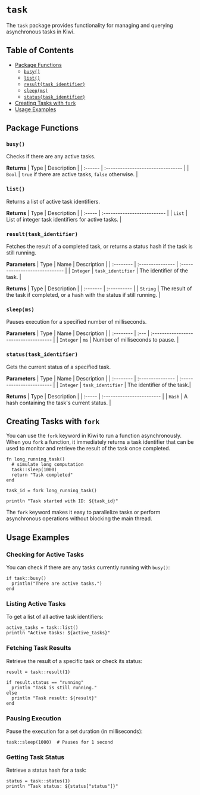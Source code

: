 # `task`

The `task` package provides functionality for managing and querying asynchronous tasks in Kiwi.

## Table of Contents

- [Package Functions](#package-functions)
  - [`busy()`](#busy)
  - [`list()`](#list)
  - [`result(task_identifier)`](#resulttask_identifier)
  - [`sleep(ms)`](#sleepms)
  - [`status(task_identifier)`](#statustask_identifier)
- [Creating Tasks with `fork`](#creating-tasks-with-fork)
- [Usage Examples](#usage-examples)

## Package Functions

### `busy()`

Checks if there are any active tasks.

**Returns**
| Type    | Description                       |
| :------ | :-------------------------------- |
| `Bool`  | `true` if there are active tasks, `false` otherwise. |

### `list()`

Returns a list of active task identifiers.

**Returns**
| Type   | Description                 |
| :----- | :-------------------------- |
| `List` | List of integer task identifiers for active tasks. |

### `result(task_identifier)`

Fetches the result of a completed task, or returns a status hash if the task is still running.

**Parameters**
| Type      | Name             | Description                    |
| :-------- | :--------------- | :----------------------------- |
| `Integer` | `task_identifier` | The identifier of the task.    |

**Returns**
| Type     | Description |
| :------- | :---------- |
| `String` | The result of the task if completed, or a hash with the status if still running. |

### `sleep(ms)`

Pauses execution for a specified number of milliseconds.

**Parameters**
| Type      | Name | Description                           |
| :-------- | :--- | :------------------------------------ |
| `Integer` | `ms` | Number of milliseconds to pause.      |

### `status(task_identifier)`

Gets the current status of a specified task.

**Parameters**
| Type      | Name             | Description               |
| :-------- | :--------------- | :------------------------ |
| `Integer` | `task_identifier` | The identifier of the task.|

**Returns**
| Type   | Description               |
| :----- | :------------------------ |
| `Hash` | A hash containing the task's current status. |

## Creating Tasks with `fork`

You can use the `fork` keyword in Kiwi to run a function asynchronously. When you `fork` a function, it immediately returns a task identifier that can be used to monitor and retrieve the result of the task once completed.

```kiwi
fn long_running_task()
  # simulate long computation
  task::sleep(1000)
  return "Task completed"
end

task_id = fork long_running_task()

println "Task started with ID: ${task_id}"
```

The `fork` keyword makes it easy to parallelize tasks or perform asynchronous operations without blocking the main thread.

## Usage Examples

### Checking for Active Tasks

You can check if there are any tasks currently running with `busy()`:

```kiwi
if task::busy()
  println("There are active tasks.")
end
```

### Listing Active Tasks

To get a list of all active task identifiers:

```kiwi
active_tasks = task::list()
println "Active tasks: ${active_tasks}"
```

### Fetching Task Results

Retrieve the result of a specific task or check its status:

```kiwi
result = task::result(1)

if result.status == "running"
  println "Task is still running."
else
  println "Task result: ${result}"
end
```

### Pausing Execution

Pause the execution for a set duration (in milliseconds):

```kiwi
task::sleep(1000)  # Pauses for 1 second
```

### Getting Task Status

Retrieve a status hash for a task:

```kiwi
status = task::status(1)
println "Task status: ${status["status"]}"
```